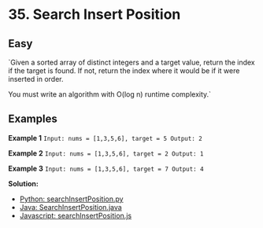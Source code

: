 # 35. Search Insert Position

## Easy

`Given a sorted array of distinct integers and a target value, return the index if the target is found. If not, return the index where it would be if it were inserted in order.

You must write an algorithm with O(log n) runtime complexity.`

## Examples

**Example 1**
`Input: nums = [1,3,5,6], target = 5
Output: 2`

**Example 2**
`Input: nums = [1,3,5,6], target = 2
Output: 1`

**Example 3**
`Input: nums = [1,3,5,6], target = 7
Output: 4`

**Solution:**
- [Python: searchInsertPosition.py](../../Python/Easy/searchInsertPosition.py)
- [Java: SearchInsertPosition.java](../../Java/Easy/src/SearchInsertPosition.java)
- [Javascript: searchInsertPosition.js](../../JS/Easy/searchInsertPosition.js)